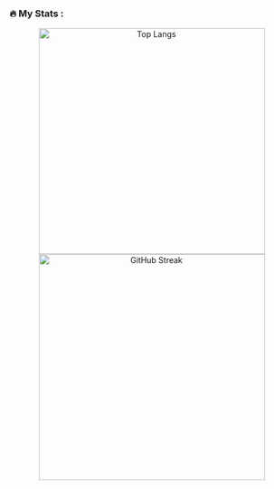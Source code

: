 ### :fire: My Stats :

<div align="center">
  <img src="https://github-readme-stats.vercel.app/api/top-langs/?username=makishima44&layout=compact&theme=vision-friendly-dark" alt="Top Langs" width="400" />
  <img src="https://github-readme-streak-stats.herokuapp.com?user=makishima44&theme=great-gatsby&border_radius=7.9" alt="GitHub Streak" width="400" />
</div>
